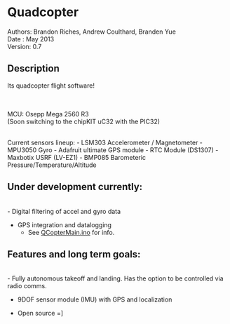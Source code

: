 Quadcopter
==========

Authors: Brandon Riches, Andrew Coulthard, Branden Yue  <br />
Date   : May 2013 <br />
Version: 0.7 <br />

Description
-----------

Its quadcopter flight software!  
<br /><br />

MCU: Osepp Mega 2560 R3   
(Soon switching to the chipKIT uC32 with the PIC32)  


<br />
Current sensors lineup:
 - LSM303 Accelerometer / Magnetometer 
 - MPU3050 Gyro
 - Adafruit ultimate GPS module
 - RTC Module (DS1307)
 - Maxbotix USRF (LV-EZ1)
 - BMP085 Barometeric Pressure/Temperature/Altitude
 

Under development currently:
----------------------------

 <br />
  - Digital filtering of accel and gyro data <br />

  - GPS integration and datalogging <br />
      - See [QCopterMain.ino](https://github.com/briches/Quadcopter/blob/master/QCopterMain/QCopterMain.ino) for info. <br />


Features and long term goals:
----------------------------
   <br />
  - Fully autonomous takeoff and landing. Has the option to be controlled via radio comms. <br />

  - 9DOF sensor module (IMU) with GPS and localization  <br />
  
  - Open source =]
   <br />
   <br />


